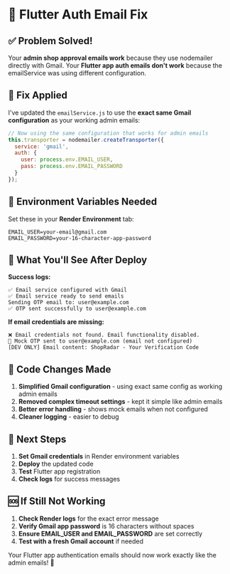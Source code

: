 # 🔧 Flutter Auth Email Fix

## ✅ Problem Solved!

Your **admin shop approval emails work** because they use nodemailer directly with Gmail. 
Your **Flutter app auth emails don't work** because the emailService was using different configuration.

## 🚀 Fix Applied

I've updated the `emailService.js` to use the **exact same Gmail configuration** as your working admin emails:

```javascript
// Now using the same configuration that works for admin emails
this.transporter = nodemailer.createTransporter({
  service: 'gmail',
  auth: {
    user: process.env.EMAIL_USER,
    pass: process.env.EMAIL_PASSWORD
  }
});
```

## 📧 Environment Variables Needed

Set these in your **Render Environment** tab:

```
EMAIL_USER=your-email@gmail.com
EMAIL_PASSWORD=your-16-character-app-password
```

## 🧪 What You'll See After Deploy

**Success logs:**
```
✅ Email service configured with Gmail
✅ Email service ready to send emails
Sending OTP email to: user@example.com
✅ OTP sent successfully to user@example.com
```

**If email credentials are missing:**
```
❌ Email credentials not found. Email functionality disabled.
📧 Mock OTP sent to user@example.com (email not configured)
[DEV ONLY] Email content: ShopRadar - Your Verification Code
```

## 🔄 Code Changes Made

1. **Simplified Gmail configuration** - using exact same config as working admin emails
2. **Removed complex timeout settings** - kept it simple like admin emails
3. **Better error handling** - shows mock emails when not configured
4. **Cleaner logging** - easier to debug

## 🎯 Next Steps

1. **Set Gmail credentials** in Render environment variables
2. **Deploy** the updated code
3. **Test** Flutter app registration
4. **Check logs** for success messages

## 🆘 If Still Not Working

1. **Check Render logs** for the exact error message
2. **Verify Gmail app password** is 16 characters without spaces
3. **Ensure EMAIL_USER and EMAIL_PASSWORD** are set correctly
4. **Test with a fresh Gmail account** if needed

Your Flutter app authentication emails should now work exactly like the admin emails! 🎉
